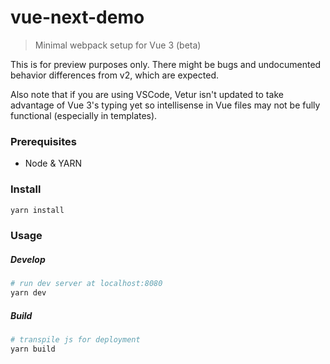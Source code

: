 # vue-next-demo

> Minimal webpack setup for Vue 3 (beta) 

This is for preview purposes only. There might be bugs and undocumented behavior differences from v2, which are expected.

Also note that if you are using VSCode, Vetur isn't updated to take advantage of Vue 3's typing yet so intellisense in Vue files may not be fully functional (especially in templates).

### Prerequisites
- Node & YARN

### Install
```sh
yarn install
```
### Usage
##### Develop
```sh
# run dev server at localhost:8080
yarn dev
```
##### Build
```sh
# transpile js for deployment
yarn build
```
